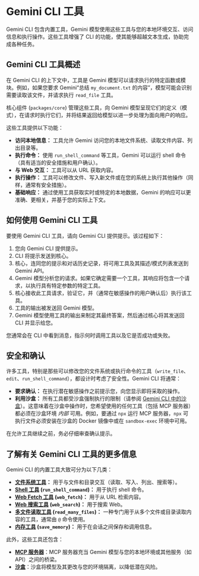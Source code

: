 # Gemini CLI 工具

Gemini CLI 包含内置工具，Gemini 模型使用这些工具与您的本地环境交互、访问信息和执行操作。这些工具增强了 CLI 的功能，使其能够超越文本生成，协助完成各种任务。

## Gemini CLI 工具概述

在 Gemini CLI 的上下文中，工具是 Gemini 模型可以请求执行的特定函数或模块。例如，如果您要求 Gemini“总结 `my_document.txt` 的内容”，模型可能会识别需要读取该文件，并请求执行 `read_file` 工具。

核心组件 (`packages/core`) 管理这些工具，向 Gemini 模型呈现它们的定义（模式），在请求时执行它们，并将结果返回给模型以进一步处理为面向用户的响应。

这些工具提供以下功能：

- **访问本地信息：** 工具允许 Gemini 访问您的本地文件系统、读取文件内容、列出目录等。
- **执行命令：** 使用 `run_shell_command` 等工具，Gemini 可以运行 shell 命令（具有适当的安全措施和用户确认）。
- **与 Web 交互：** 工具可以从 URL 获取内容。
- **执行操作：** 工具可以修改文件、写入新文件或在您的系统上执行其他操作（同样，通常有安全措施）。
- **基础响应：** 通过使用工具获取实时或特定的本地数据，Gemini 的响应可以更准确、更相关，并基于您的实际上下文。

## 如何使用 Gemini CLI 工具

要使用 Gemini CLI 工具，请向 Gemini CLI 提供提示。该过程如下：

1.  您向 Gemini CLI 提供提示。
2.  CLI 将提示发送到核心。
3.  核心，连同您的提示和对话历史记录，将可用工具及其描述/模式列表发送到 Gemini API。
4.  Gemini 模型分析您的请求。如果它确定需要一个工具，其响应将包含一个请求，以执行具有特定参数的特定工具。
5.  核心接收此工具请求，验证它，并（通常在敏感操作的用户确认后）执行该工具。
6.  工具的输出被发送回 Gemini 模型。
7.  Gemini 模型使用工具的输出来制定其最终答案，然后通过核心将其发送回 CLI 并显示给您。

您通常会在 CLI 中看到消息，指示何时调用工具以及它是否成功或失败。

## 安全和确认

许多工具，特别是那些可以修改您的文件系统或执行命令的工具（`write_file`、`edit`、`run_shell_command`），都设计时考虑了安全性。Gemini CLI 将通常：

- **要求确认：** 在执行潜在敏感操作之前提示您，向您显示即将采取的操作。
- **利用沙盒：** 所有工具都受沙盒强制执行的限制（请参阅 [Gemini CLI 中的沙盒](../sandbox.md)）。这意味着在沙盒中操作时，您希望使用的任何工具（包括 MCP 服务器）都必须在沙盒环境 _内部_ 可用。例如，要通过 `npx` 运行 MCP 服务器，`npx` 可执行文件必须安装在沙盒的 Docker 镜像中或在 `sandbox-exec` 环境中可用。

在允许工具继续之前，务必仔细审查确认提示。

## 了解有关 Gemini CLI 工具的更多信息

Gemini CLI 的内置工具大致可分为以下几类：

- **[文件系统工具](./file-system.md)：** 用于与文件和目录交互（读取、写入、列出、搜索等）。
- **[Shell 工具](./shell.md) (`run_shell_command`)：** 用于执行 shell 命令。
- **[Web Fetch 工具](./web-fetch.md) (`web_fetch`)：** 用于从 URL 检索内容。
- **[Web 搜索工具](./web-search.md) (`web_search`)：** 用于搜索 Web。
- **[多文件读取工具](./multi-file.md) (`read_many_files`)：** 一种专门用于从多个文件或目录读取内容的工具，通常由 `@` 命令使用。
- **[内存工具](./memory.md) (`save_memory`)：** 用于在会话之间保存和调用信息。

此外，这些工具还包含：

- **[MCP 服务器](./mcp-server.md)**：MCP 服务器充当 Gemini 模型与您的本地环境或其他服务（如 API）之间的桥梁。
- **[沙盒](../sandbox.md)**：沙盒将模型及其更改与您的环境隔离，以降低潜在风险。
